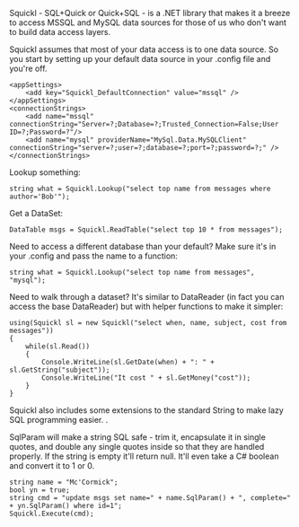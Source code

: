 Squickl - SQL+Quick or Quick+SQL - is a .NET library that makes it a breeze to access MSSQL and MySQL data sources for those of us who don't want to build data access layers.

Squickl assumes that most of your data access is to one data source. So you start by setting up your default data source in your .config file and you're off.

	<appSettings>
		<add key="Squickl_DefaultConnection" value="mssql" />
	</appSettings>
	<connectionStrings>
		<add name="mssql" connectionString="Server=?;Database=?;Trusted_Connection=False;User ID=?;Password=?"/>
		<add name="mysql" providerName="MySql.Data.MySQLClient" connectionString="server=?;user=?;database=?;port=?;password=?;" />
	</connectionStrings>


Lookup something:

	string what = Squickl.Lookup("select top name from messages where author='Bob'");

Get a DataSet:

	DataTable msgs = Squickl.ReadTable("select top 10 * from messages");

Need to access a different database than your default? Make sure it's in your .config and pass the name to a function:

	string what = Squickl.Lookup("select top name from messages", "mysql");

Need to walk through a dataset? It's similar to DataReader (in fact you can access the base DataReader) but with helper functions to make it simpler:

	using(Squickl sl = new Squickl("select when, name, subject, cost from messages"))
	{
		while(sl.Read())
		{
			Console.WriteLine(sl.GetDate(when) + ": " + sl.GetString("subject"));
			Console.WriteLine("It cost " + sl.GetMoney("cost"));
		}
	}


Squickl also includes some extensions to the standard String to make lazy SQL programming easier.  .

SqlParam will make a string SQL safe - trim it, encapsulate it in single quotes, and double any single quotes inside so that they are handled properly. If the string is empty it'll return null. It'll even take a C# boolean and convert it to 1 or 0.

	string name = "Mc'Cormick";
	bool yn = true;
	string cmd = "update msgs set name=" + name.SqlParam() + ", complete=" + yn.SqlParam() where id=1";
	Squickl.Execute(cmd);



